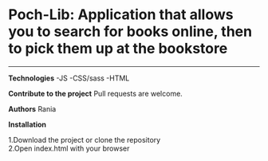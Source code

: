 # Poch-Lib: Application that allows you to search for books online, then to pick them up at the bookstore

---

**Technologies**
 -JS
 -CSS/sass
 -HTML

**Contribute to the project**
 Pull requests are welcome.

**Authors**
 Rania

**Installation**

 1.Download the project or clone the repository  
 2.Open index.html with your browser
